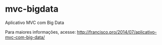 mvc-bigdata
===========

Aplicativo MVC com Big Data

Para maiores informações, acesse: <http://francisco.pro/2014/07/aplicativo-mvc-com-big-data/>

